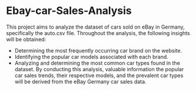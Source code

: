 # Ebay-car-Sales-Analysis

This project aims to analyze the dataset of cars sold on eBay in Germany, specifically the auto.csv file. Throughout the analysis, the following insights will be obtained:

* Determining the most frequently occurring car brand on the website.
* Identifying the popular car models associated with each brand.
* Analyzing and determining the most common car types found in the dataset.
By conducting this analysis, valuable information the popular car sales trends, their respective models, and the prevalent car types will be derived from the eBay Germany car sales data.
